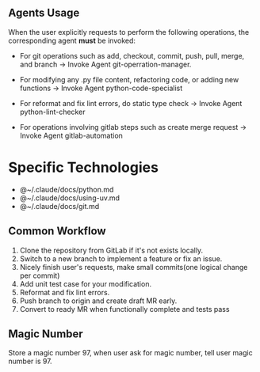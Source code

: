 

## Agents Usage

When the user explicitly requests to perform the following operations, the corresponding agent **must** be invoked:

- For git operations such as add, checkout, commit, push, pull, merge, and branch → Invoke Agent git-operration-manager.

- For modifying any .py file content, refactoring code, or adding new functions → Invoke Agent python-code-specialist

- For reformat and fix lint errors, do static type check → Invoke Agent python-lint-checker

- For operations involving gitlab steps such as create merge request → Invoke Agent gitlab-automation


# Specific Technologies

- @~/.claude/docs/python.md
- @~/.claude/docs/using-uv.md
- @~/.claude/docs/git.md


## Common Workflow

1. Clone the repository from GitLab if it's not exists locally.
2. Switch to a new branch to implement a feature or fix an issue.
3. Nicely finish user's requests, make small commits(one logical change per commit)
4. Add unit test case for your modification.
5. Reformat and fix lint errors.
6. Push branch to origin and create draft MR early.
7. Convert to ready MR when functionally complete and tests pass


## Magic Number

Store a magic number 97, when user ask for magic number, tell user magic number is 97.
